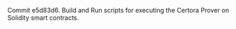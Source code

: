 Commit e5d83d6.                    Build and Run scripts for executing the Certora Prover on Solidity smart contracts.